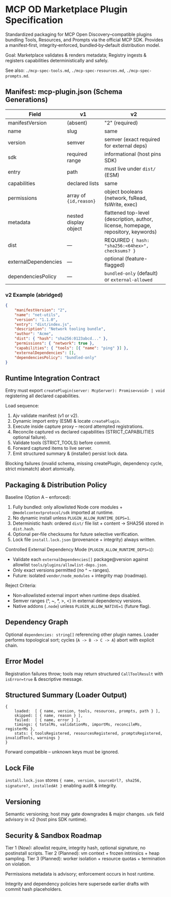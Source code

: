 # MCP OD Marketplace Plugin Specification

Standardized packaging for MCP Open Discovery–compatible plugins bundling Tools, Resources, and Prompts via the official MCP SDK. Provides a manifest‑first, integrity‑enforced, bundled‑by‑default distribution model.

Goal: Marketplace validates & renders metadata; Registry ingests & registers capabilities deterministically and safely.

See also: `./mcp-spec-tools.md`, `./mcp-spec-resources.md`, `./mcp-spec-prompts.md`.

## Manifest: mcp-plugin.json (Schema Generations)

| Field | v1 | v2 |
|-------|----|----|
| manifestVersion | (absent) | "2" (required) |
| name | slug | same |
| version | semver | semver (exact required for external deps) |
| sdk | required range | informational (host pins SDK) |
| entry | path | must live under `dist/` (ESM) |
| capabilities | declared lists | same |
| permissions | array of `{id,reason}` | object booleans (network, fsRead, fsWrite, exec) |
| metadata | nested display object | flattened top-level (description, author, license, homepage, repository, keywords) |
| dist | — | REQUIRED `{ hash: "sha256:<64hex>", checksums? }` |
| externalDependencies | — | optional (feature-flagged) |
| dependenciesPolicy | — | `bundled-only` (default) or `external-allowed` |

### v2 Example (abridged)
```json
{
	"manifestVersion": "2",
	"name": "net-utils",
	"version": "1.1.0",
	"entry": "dist/index.js",
	"description": "Network tooling bundle",
	"author": "Acme",
	"dist": { "hash": "sha256:0123abcd..." },
	"permissions": { "network": true },
	"capabilities": { "tools": [{ "name": "ping" }] },
	"externalDependencies": [],
	"dependenciesPolicy": "bundled-only"
}
```

## Runtime Integration Contract

Entry must export `createPlugin(server: McpServer): Promise<void> | void` registering all declared capabilities.

Load sequence:
1. Ajv validate manifest (v1 or v2).
2. Dynamic import entry (ESM) & locate `createPlugin`.
3. Execute inside capture proxy – record attempted registrations.
4. Reconcile captured vs declared capabilities (STRICT_CAPABILITIES optional failure).
5. Validate tools (STRICT_TOOLS) before commit.
6. Forward captured items to live server.
7. Emit structured summary & (installer) persist lock data.

Blocking failures (invalid schema, missing createPlugin, dependency cycle, strict mismatch) abort atomically.

## Packaging & Distribution Policy

Baseline (Option A – enforced):
1. Fully bundled: only allowlisted Node core modules + `@modelcontextprotocol/sdk` imported at runtime.
2. No dynamic install unless `PLUGIN_ALLOW_RUNTIME_DEPS=1`.
3. Deterministic hash: ordered `dist/` file list + content → SHA256 stored in `dist.hash`.
4. Optional per‑file checksums for future selective verification.
5. Lock file `install.lock.json` (provenance + integrity) always written.

Controlled External Dependency Mode (`PLUGIN_ALLOW_RUNTIME_DEPS=1`):
* Validate each `externalDependencies[]` package@version against allowlist `tools/plugins/allowlist-deps.json`.
* Only exact versions permitted (no ^ ~ ranges).
* Future: isolated `vendor/node_modules` + integrity map (roadmap).

Reject Criteria:
* Non‑allowlisted external import when runtime deps disabled.
* Semver ranges (^, ~, *, >, <) in external dependency versions.
* Native addons (`.node`) unless `PLUGIN_ALLOW_NATIVE=1` (future flag).

## Dependency Graph

Optional `dependencies: string[]` referencing other plugin names. Loader performs topological sort; cycles (`A -> B -> C -> A`) abort with explicit chain.

## Error Model

Registration failures throw; tools may return structured `CallToolResult` with `isError=true` & descriptive message.

## Structured Summary (Loader Output)

```
{
	loaded:  [ { name, version, tools, resources, prompts, path } ],
	skipped: [ { name, reason } ],
	failed:  [ { name, error } ],
	timings: { totalMs, validationMs, importMs, reconcileMs, registerMs },
	stats: { toolsRegistered, resourcesRegistered, promptsRegistered, invalidTools, warnings }
}
```
Forward compatible – unknown keys must be ignored.

## Lock File

`install.lock.json` stores `{ name, version, sourceUrl?, sha256, signature?, installedAt }` enabling audit & integrity.

## Versioning

Semantic versioning; host may gate downgrades & major changes. `sdk` field advisory in v2 (host pins SDK runtime).

## Security & Sandbox Roadmap

Tier 1 (Now): allowlist require, integrity hash, optional signature, no postinstall scripts.
Tier 2 (Planned): vm context + frozen intrinsics + heap sampling.
Tier 3 (Planned): worker isolation + resource quotas + termination on violation.

Permissions metadata is advisory; enforcement occurs in host runtime.

Integrity and dependency policies here supersede earlier drafts with commit hash placeholders.
